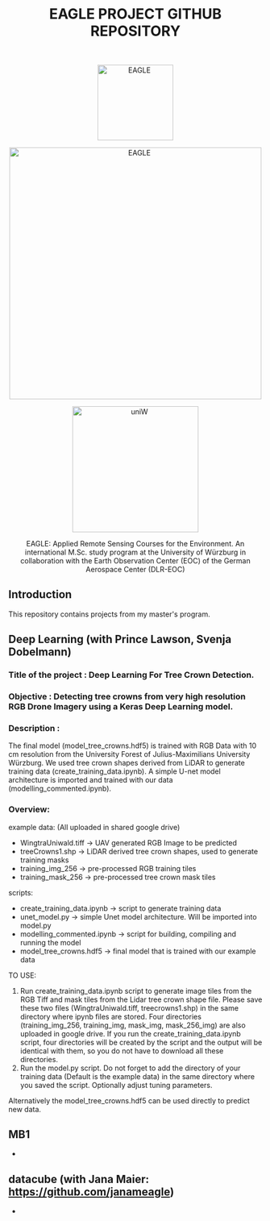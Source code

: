 <h1 align="center"> EAGLE PROJECT GITHUB REPOSITORY </h1> <br>
<p align="center">
  <a href="http://eagle-science.org/about/">
    <img alt="EAGLE" title="EAGLE" src="https://i0.wp.com/eagle-science.org/wp-content/uploads/2015/10/eagle_master_full_noText_bw_white-e1463595440895.png?resize=200%2C202" width="150">
  </a>
</p>
<p align="center">
  <a href="https://www.dlr.de/EN/Home/home_node.html">
    <img alt="EAGLE" title="EAGLE" src="http://www.pa.op.dlr.de/DFWind_PA/dlr_logo.png" width="500">
  </a>
</p>
<p align="center">
    <a href="https://www.uni-wuerzburg.de/startseite/">
    <img alt="uniW" title="uniW" src="https://www.uni-wuerzburg.de/typo3conf/ext/uw_sitepackage/Resources/Public/Images/uni-wuerzburg-logo.svg" width="250">
  </a>
</p>
<p align="center">
 EAGLE: Applied Remote Sensing Courses for the Environment. An international M.Sc. study program at the University of Würzburg in collaboration with the Earth Observation Center (EOC) of the German Aerospace Center (DLR-EOC)
</p>




## Introduction

This repository contains projects from my master's program. 


## Deep Learning (with Prince Lawson, Svenja Dobelmann)

### Title of the project : Deep Learning For Tree Crown Detection.

### Objective :  Detecting tree crowns from very high resolution RGB Drone Imagery using a Keras Deep Learning model.
### Description :
The final model (model_tree_crowns.hdf5) is trained with RGB Data with 10 cm resolution from the University Forest of Julius-Maximilians University Würzburg. We used tree crown shapes derived from LiDAR to generate training data (create_training_data.ipynb). 
A simple U-net model architecture is imported and trained with our data (modelling_commented.ipynb). 

### Overview: 

example data: (All uploaded in shared google drive)
 - WingtraUniwald.tiff ->  UAV generated RGB Image to be predicted 
 - treeCrowns1.shp -> LiDAR derived tree crown shapes, used to generate training masks 
 - training_img_256 -> pre-processed RGB training tiles  
 - training_mask_256 -> pre-processed tree crown mask tiles 
 
scripts: 
 - create_training_data.ipynb -> script to generate training data 
 - unet_model.py -> simple Unet model architecture. Will be imported into model.py
 - modelling_commented.ipynb  -> script for building, compiling and running the model 
 - model_tree_crowns.hdf5 -> final model that is trained with our example data


TO USE: 

1. Run create_training_data.ipynb script to generate image tiles from the RGB Tiff and mask tiles from the Lidar tree crown shape file. Please save these two files (WingtraUniwald.tiff, treecrowns1.shp) in the same directory where ipynb files are stored. Four directories (training_img_256, training_img, mask_img, mask_256_img) are also uploaded in google drive. If you run the create_training_data.ipynb script, four directories will be created by the script and the output will be identical with them, so you do not have to download all these directories. 
2. Run the model.py script. Do not forget to add the directory of your training data (Default is the example data) in the same directory where you saved the script. Optionally adjust tuning parameters. 

Alternatively the model_tree_crowns.hdf5 can be used directly to predict new data.



 
## MB1

* 


## datacube (with Jana Maier: https://github.com/janameagle)

* 
